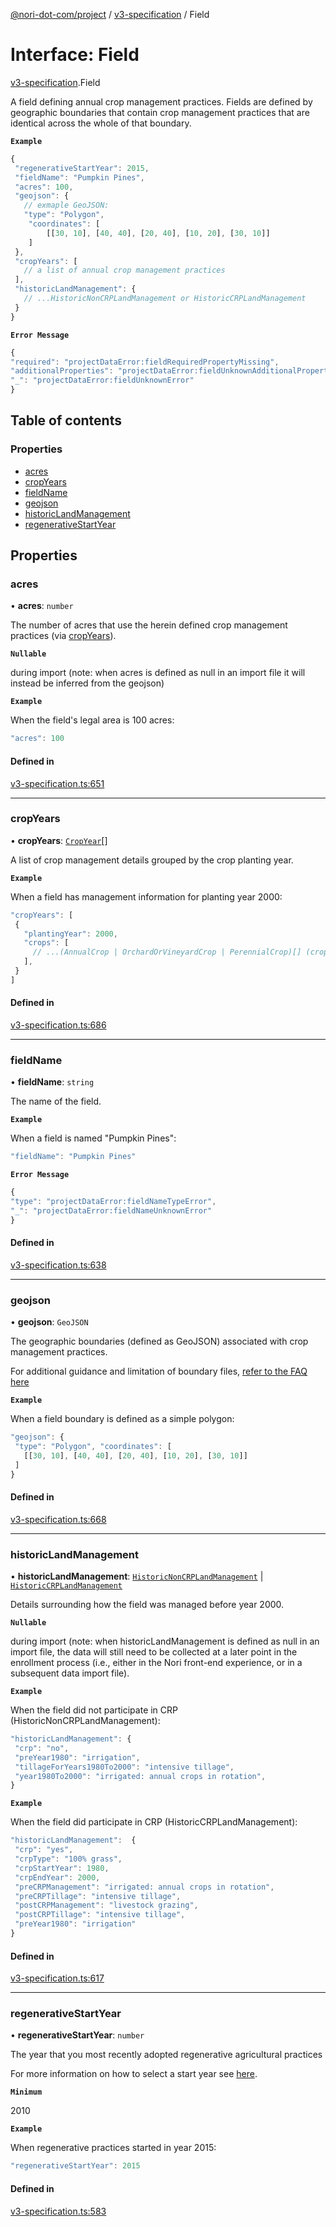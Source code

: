 [@nori-dot-com/project](../README.md) / [v3-specification](../modules/v3_specification.md) / Field

# Interface: Field

[v3-specification](../modules/v3_specification.md).Field

A field defining annual crop management practices. Fields are defined by geographic boundaries that contain crop management practices that are identical across the whole of that boundary.

**`Example`**

```js
{
 "regenerativeStartYear": 2015,
 "fieldName": "Pumpkin Pines",
 "acres": 100,
 "geojson": {
   // exmaple GeoJSON:
   "type": "Polygon",
    "coordinates": [
        [[30, 10], [40, 40], [20, 40], [10, 20], [30, 10]]
    ]
 },
 "cropYears": [
   // a list of annual crop management practices
 ],
 "historicLandManagement": {
   // ...HistoricNonCRPLandManagement or HistoricCRPLandManagement
 }
}
```

**`Error Message`**

```js
{
"required": "projectDataError:fieldRequiredPropertyMissing",
"additionalProperties": "projectDataError:fieldUnknownAdditionalProperty",
"_": "projectDataError:fieldUnknownError"
}
```

## Table of contents

### Properties

- [acres](v3_specification.Field.md#acres)
- [cropYears](v3_specification.Field.md#cropyears)
- [fieldName](v3_specification.Field.md#fieldname)
- [geojson](v3_specification.Field.md#geojson)
- [historicLandManagement](v3_specification.Field.md#historiclandmanagement)
- [regenerativeStartYear](v3_specification.Field.md#regenerativestartyear)

## Properties

### acres

• **acres**: `number`

The number of acres that use the herein defined crop management practices (via [cropYears](#cropYears)).

**`Nullable`**

during import (note: when acres is defined as null in an import file it will instead be inferred from the geojson)

**`Example`**

<caption>When the field's legal area is 100 acres:</caption>

```js
"acres": 100
```

#### Defined in

[v3-specification.ts:651](https://github.com/nori-dot-eco/nori-dot-com/blob/f3f67a7/packages/project/src/v3-specification.ts#L651)

___

### cropYears

• **cropYears**: [`CropYear`](v3_specification.CropYear.md)[]

A list of crop management details grouped by the crop planting year.

**`Example`**

<caption>When a field has management information for planting year 2000:</caption>

```js
"cropYears": [
 {
   "plantingYear": 2000,
   "crops": [
     // ...(AnnualCrop | OrchardOrVineyardCrop | PerennialCrop)[] (crops that were planted in year 2000)
   ],
 }
]
```

#### Defined in

[v3-specification.ts:686](https://github.com/nori-dot-eco/nori-dot-com/blob/f3f67a7/packages/project/src/v3-specification.ts#L686)

___

### fieldName

• **fieldName**: `string`

The name of the field.

**`Example`**

<caption>When a field is named "Pumpkin Pines":</caption>

```js
"fieldName": "Pumpkin Pines"
```

**`Error Message`**

```js
{
"type": "projectDataError:fieldNameTypeError",
"_": "projectDataError:fieldNameUnknownError"
}
```

#### Defined in

[v3-specification.ts:638](https://github.com/nori-dot-eco/nori-dot-com/blob/f3f67a7/packages/project/src/v3-specification.ts#L638)

___

### geojson

• **geojson**: `GeoJSON`

The geographic boundaries (defined as GeoJSON) associated with crop management practices.

For additional guidance and limitation of boundary files, [refer to the FAQ here](https://docs.google.com/document/d/1vnJKwFzU6drCjTD-eVXUK_59togcmROliyOU1y8Ne1U/edit?ts=5ed8f2d1#heading=h.fbiiknhrzhg8)

**`Example`**

<caption>When a field boundary is defined as a simple polygon:</caption>

```js
"geojson": {
 "type": "Polygon", "coordinates": [
   [[30, 10], [40, 40], [20, 40], [10, 20], [30, 10]]
 ]
}
```

#### Defined in

[v3-specification.ts:668](https://github.com/nori-dot-eco/nori-dot-com/blob/f3f67a7/packages/project/src/v3-specification.ts#L668)

___

### historicLandManagement

• **historicLandManagement**: [`HistoricNonCRPLandManagement`](v3_specification.HistoricNonCRPLandManagement.md) \| [`HistoricCRPLandManagement`](v3_specification.HistoricCRPLandManagement.md)

Details surrounding how the field was managed before year 2000.

**`Nullable`**

during import (note: when historicLandManagement is defined as null in an import file, the data will still need to be collected at a later point in the enrollment process (i.e., either in the Nori front-end experience, or in a subsequent data import file).

**`Example`**

<caption>When the field did not participate in CRP (HistoricNonCRPLandManagement):</caption>

```js
"historicLandManagement": {
 "crp": "no",
 "preYear1980": "irrigation",
 "tillageForYears1980To2000": "intensive tillage",
 "year1980To2000": "irrigated: annual crops in rotation",
}
```

**`Example`**

<caption>When the field did participate in CRP (HistoricCRPLandManagement):</caption>

```js
"historicLandManagement":  {
 "crp": "yes",
 "crpType": "100% grass",
 "crpStartYear": 1980,
 "crpEndYear": 2000,
 "preCRPManagement": "irrigated: annual crops in rotation",
 "preCRPTillage": "intensive tillage",
 "postCRPManagement": "livestock grazing",
 "postCRPTillage": "intensive tillage",
 "preYear1980": "irrigation"
}
```

#### Defined in

[v3-specification.ts:617](https://github.com/nori-dot-eco/nori-dot-com/blob/f3f67a7/packages/project/src/v3-specification.ts#L617)

___

### regenerativeStartYear

• **regenerativeStartYear**: `number`

The year that you most recently adopted regenerative agricultural practices

For more information on how to select a start year see [here](https://go.nori.com/enrollment-manual).

**`Minimum`**

2010

**`Example`**

<caption>When regenerative practices started in year 2015:</caption>

```js
"regenerativeStartYear": 2015
```

#### Defined in

[v3-specification.ts:583](https://github.com/nori-dot-eco/nori-dot-com/blob/f3f67a7/packages/project/src/v3-specification.ts#L583)
